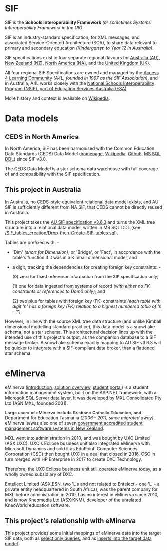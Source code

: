 # SIF

SIF is the **Schools Interoperability Framework** *(or sometimes Systems Interoperability Framework in the UK)*.

SIF is an industry-standard specification, for XML messages, and associated Service-Oriented Architecture (SOA), to share data relevant to primary and secondary education *(Kindergarten to Year 12 in Australia)*.

SIF specifications exist in four separate regional flavours for [Australia (AU)](http://specification.sifassociation.org/Implementation/AU/3.6.3/), [New Zealand (NZ)](http://specification.sifassociation.org/Implementation/NZ/3.2/), [North America (NA)](http://specification.sifassociation.org/Implementation/NA/4.3/), and the [United Kingdom (UK)](http://specification.sifassociation.org/Implementation/UK/2.0/html/).

All four regional SIF Specifications are owned and managed by the [Access 4 Learning Community](https://a4l.org/about-us/) *(A4L, founded in 1997 as the SIF Association)*, and in Australia, A4L works closely with the [National Schools Interoperability Program (NSIP), part of Education Services Australia (ESA)](https://www.nsip.edu.au/about/).

More history and context is available on [Wikipedia](https://en.wikipedia.org/wiki/Schools_Interoperability_Framework).

# Data models

## CEDS in North America

In North America, SIF has been harmonised with the Common Education Data Standards (CEDS) Data Model ([homepage](https://ceds.ed.gov/dataModel.aspx), [Wikipedia](https://en.wikipedia.org/wiki/Common_Education_Data_Standards), [Github](https://github.com/CEDStandards/CEDS-Data-Warehouse), [MS SQL DDL](https://github.com/CEDStandards/CEDS-Data-Warehouse/tree/master/src/ddl)) since SIF v3.0.

The CEDS Data Model is a star schema data warehouse with full coverage of and compatibility with the SIF specification.

## This project in Australia

In Australia, no CEDS-style equivalent relational data model exists, and AU SIF is sufficiently different from NA SIF, that CEDS cannot be directly reused in Australia.

This project takes the [AU SIF specification v3.6.3](http://specification.sifassociation.org/Implementation/AU/3.6.3/) and turns the XML tree structure into a relational data model, written in MS SQL DDL (see [/SIF_tables_creation/Drop-then-Create-SIF-tables.sql](https://github.com/phil-gg/AU-SIF-SQL/blob/main/SIF_tables_creation/Drop-then-Create-SIF-tables.sql)).

Tables are prefixed with: -
 - 'Dim' *(short for Dimension)*, or 'Bridge', or 'Fact', in accordance with the table's function if it was in a Kimball dimensional model, and

 - a digit, tracking the dependencies for creating foreign key constraints: -

    (0\)    zero for fixed reference information from the SIF specification only;

    (1\)    one for data ingested from systems of record *(with either no FK constraints or references to Dom0 only)*; and

    (2\)    two plus for tables with foreign key (FK) constraints *(each table with digit 'n' has a foreign key (FK) relation to a highest numbered table of 'n – 1')*.

However, in line with the source XML tree data structure (and unlike Kimball dimensional modelling standard practice), this data model is a snowflake schema, not a star schema.  This architectural decision lines up with the intended use of this project's output, as the companion database to a SIF message broker.  A snowflake schema exactly mapping to AU SIF v3.6.3 will be quicker to integrate with a SIF-compliant data broker, than a flattened star schema.

# eMinerva

eMinerva ([introduction](https://web.archive.org/web/20080721004425/http://www.mxl.com/downloads/Schools_product_sheet.pdf), [solution overview](https://web.archive.org/web/20080721004537/http://www.mxl.com/downloads/Schools_Solution_overview.pdf), [student portal](https://web.archive.org/web/20080720032125/http://www.mxl.com/publicsite/default.aspx?sectionid=179)) is a student information management system, built on the ASP.NET framework, with a Microsoft SQL Server data layer.  It was developed by MXL Consolidated Pty Ltd (ASN.MXL, founded 2001).

Large users of eMinerva include Brisbane Catholic Education, and Department for Education Tasmania *(2006 - 2011, since migrated away)*.  eMinerva is/was also one of seven [government accredited student management software systems in New Zealand](https://www.beehive.govt.nz/release/schools-get-choice-accredited-student-management-software).

MXL went into administration in 2010, and was bought by UXC Limited (ASX.UXC).  UXC's Eclipse business unit also integrated eMinerva with Microsoft Dynamics and sold it as EduPoint.  Computer Sciences Corporation (CSC) then bought UXC in a deal that closed in 2016.  CSC in turn merged with HP Enterprise in 2017 to create DXC Technology.

Therefore, the UXC Eclipse business unit still operates eMinerva today, as a wholly owned subsidiary of DXC.

Entellect Limited (ASX.ESN, two 'L's and not related to Entelect - one 'L' - a private entity headquartered in South Africa), was the parent company for MXL before administration in 2010, has no interest in eMinerva since 2010, and is now Kneomedia Ltd (ASX:KNM), developer of the unrelated KneoWorld education software.

## This project's relationship with eMinerva

This project provides some initial mappings of eMinerva data into the target SIF data, both as [select only queries](https://github.com/phil-gg/AU-SIF-SQL/tree/main/SIF_select_only), and as [inserts into the target data model](https://github.com/phil-gg/AU-SIF-SQL/tree/main/SIF_tables_data_insert).
